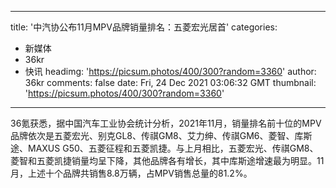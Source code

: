
---
title: '中汽协公布11月MPV品牌销量排名：五菱宏光居首'
categories: 
 - 新媒体
 - 36kr
 - 快讯
headimg: 'https://picsum.photos/400/300?random=3360'
author: 36kr
comments: false
date: Fri, 24 Dec 2021 03:06:32 GMT
thumbnail: 'https://picsum.photos/400/300?random=3360'
---

<div>   
36氪获悉，据中国汽车工业协会统计分析，2021年11月，销量排名前十位的MPV品牌依次是五菱宏光、别克GL8、传祺GM8、艾力绅、传祺GM6、菱智、库斯途、MAXUS G50、五菱征程和五菱凯捷。与上月相比，五菱宏光、传祺GM8、菱智和五菱凯捷销量均呈下降，其他品牌各有增长，其中库斯途增速最为明显。11月，上述十个品牌共销售8.8万辆，占MPV销售总量的81.2%。  
</div>
            